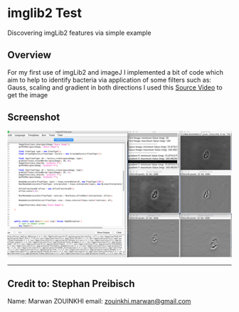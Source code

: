 # **imglib2 Test** 
Discovering imgLib2 features via simple example

Overview
---
For my first use of imgLib2 and imageJ
I implemented a bit of code which aim to help to identify bacteria via application of some filters such as:
Gauss, scaling and gradient in both directions
I used this [Source Video](https://www.youtube.com/watch?v=gEwzDydciWc)
to get the image

Screenshot
---
<img src="res/main.png" alt="Main image" />

---

Credit to: Stephan Preibisch
---

Name: Marwan ZOUINKHI
email: zouinkhi.marwan@gmail.com

